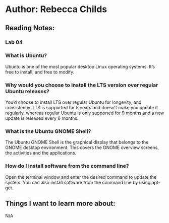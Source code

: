 # Author: Rebecca Childs

## Reading Notes:
### Lab 04
### What is Ubuntu?
Ubuntu is one of the most popular desktop Linux operating systems. It’s free to install, and free to modify. 
### Why would you choose to install the LTS version over regular Ubuntu releases?
You’d choose to install LTS over regular Ubuntu for longevity, and consistency. LTS is supported for 5 years and doesn’t make you update it regularly, whereas regular Ubuntu is only supported for 9 months and a new update is released every 6 months. 
### What is the Ubuntu GNOME Shell?
The Ubuntu GNOME Shell is the graphical display that belongs to the GNOME desktop environment. This covers the GNOME overview screens, the activities and the applications.
### How do I install software from the command line?
Open the terminal window and enter the desired command to update the system. You can also install software from the command line by using apt-get.

## Things I want to learn more about:
N/A
